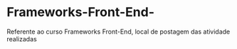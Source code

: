 # Frameworks-Front-End-
Referente ao curso Frameworks Front-End, local de postagem das atividade realizadas

